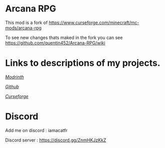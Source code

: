 # Arcana RPG

This mod is a fork of https://www.curseforge.com/minecraft/mc-mods/arcana-rpg 

To see new changes thats maked in the fork you can see https://github.com/quentin452/Arcana-RPG/wiki

# Links to descriptions of my projects.

[*Modrinth*](https://modrinth.com/mod/arcana-rpg-continuation)

[*Github*](https://github.com/quentin452/Arcana-RPG)

[*Curseforge*](https://legacy.curseforge.com/minecraft/mc-mods/arcana-rpg-continuation)

# Discord

Add me on discord : iamacatfr

Discord server : https://discord.gg/ZnmHKJzKkZ 
